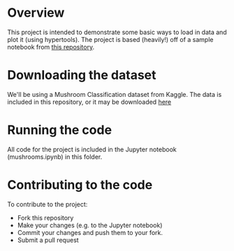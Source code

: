 # Overview

This project is intended to demonstrate some basic ways to load in data and plot it (using hypertools).  The project is based (heavily!) off of a sample notebook from [this repository](https://github.com/ContextLab/hypertools-paper-notebooks).

# Downloading the dataset

We'll be using a Mushroom Classification dataset from Kaggle.  The data is included in this repository, or it may be downloaded [here](https://www.kaggle.com/uciml/mushroom-classification)

# Running the code

All code for the project is included in the Jupyter notebook (mushrooms.ipynb) in this folder.

# Contributing to the code

To contribute to the project:
- Fork this repository
- Make your changes (e.g. to the Jupyter notebook)
- Commit your changes and push them to your fork.
- Submit a pull request

